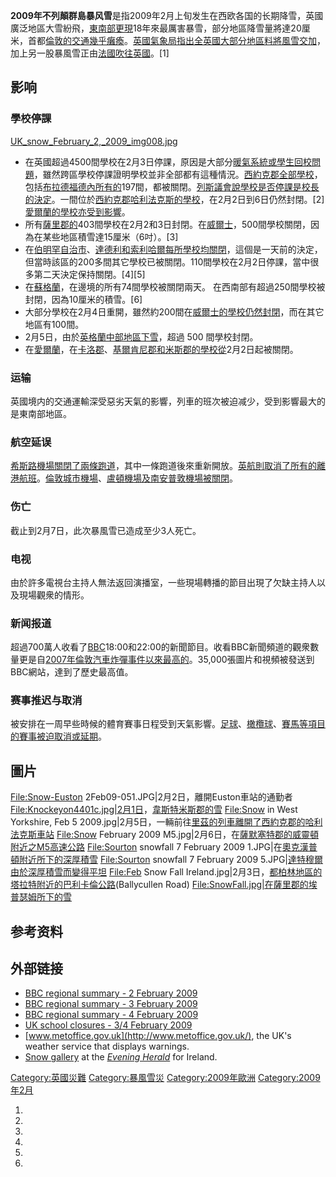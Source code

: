 **2009年不列顛群島暴风雪**是指2009年2月上旬发生在西欧各国的长期降雪，英國廣泛地區大雪紛飛，[東南部更現](https://zh.wikipedia.org/wiki/東南部 "wikilink")18年來最厲害暴雪，部分地區降雪量將達20厘米，首都[倫敦的交通幾乎癱瘓](https://zh.wikipedia.org/wiki/倫敦 "wikilink")。[英國氣象局指出全](../Page/英國氣象局.md "wikilink")[英國大部分地區料將風雪交加](https://zh.wikipedia.org/wiki/英國 "wikilink")，加上另一股暴風雪正由[法國吹往](https://zh.wikipedia.org/wiki/法國 "wikilink")[英國](https://zh.wikipedia.org/wiki/英國 "wikilink")。\[1\]

## 影响

### 學校停課

[UK_snow_February_2,_2009_img008.jpg](https://zh.wikipedia.org/wiki/File:UK_snow_February_2,_2009_img008.jpg "fig:UK_snow_February_2,_2009_img008.jpg")

  - 在英國超過4500間學校在2月3日停課，原因是大部分[暖氣系統或學生回校問題](https://zh.wikipedia.org/wiki/暖氣 "wikilink")，雖然跨區學校停課證明學校並非全部都有這種情況。[西約克郡全部學校](https://zh.wikipedia.org/wiki/西約克郡 "wikilink")，包括[布拉德福德內所有的](../Page/布拉德福德.md "wikilink")197間，都被關閉。[列斯](https://zh.wikipedia.org/wiki/列斯 "wikilink")[議會說學校是否停課是校長的決定](https://zh.wikipedia.org/wiki/議會 "wikilink")。一間位於[西約克郡](https://zh.wikipedia.org/wiki/西約克郡 "wikilink")[哈利法克斯的學校](../Page/哈利法克斯.md "wikilink")，在2月2日到6日仍然封閉。\[2\][愛爾蘭的學校亦受到影響](https://zh.wikipedia.org/wiki/愛爾蘭 "wikilink")。
  - 所有[薩里郡的](../Page/薩里郡.md "wikilink")403間學校在2月2和3日封閉。在[威爾士](../Page/威爾士.md "wikilink")，500間學校關閉，因為在某些地區積雪達15厘米（6吋）。\[3\]
  - 在[伯明罕](https://zh.wikipedia.org/wiki/伯明罕 "wikilink")[自治市](../Page/自治市.md "wikilink")、[達德利和](../Page/達德利.md "wikilink")[索利哈爾每所學校均關閉](https://zh.wikipedia.org/wiki/索利哈爾 "wikilink")，這個是一天前的決定，但當時該區的200多間其它學校已被關閉。110間學校在2月2日停課，當中很多第二天決定保持關閉。\[4\]\[5\]
  - 在[蘇格蘭](../Page/蘇格蘭.md "wikilink")，在邊境的所有74間學校被關閉兩天。
    在西南部有超過250間學校被封閉，因為10厘米的積雪。\[6\]
  - 大部分學校在2月4日重開，雖然約200間在[威爾士的學校仍然封閉](../Page/威爾士.md "wikilink")，而在其它地區有100間。
  - 2月5日，由於[英格蘭中部地區下雪](https://zh.wikipedia.org/wiki/英格蘭中部地區 "wikilink")，超過
    500 間學校封閉。
  - 在[愛爾蘭](https://zh.wikipedia.org/wiki/愛爾蘭 "wikilink")，在[卡洛郡](../Page/卡洛郡.md "wikilink")、[基爾肯尼郡和](../Page/基爾肯尼郡.md "wikilink")[米斯郡的學校從](../Page/米斯郡.md "wikilink")2月2日起被關閉。

### 运输

英國境内的交通運輸深受惡劣天氣的影響，列車的班次被迫减少，受到影響最大的是東南部地區。

### 航空延误

[希斯路機場關閉了兩條跑道](../Page/倫敦希斯路機場.md "wikilink")，其中一條跑道後來重新開放。[英航則取消了所有的離港航班](../Page/英國航空.md "wikilink")。[倫敦城市機場](../Page/倫敦城市機場.md "wikilink")、[盧頓機場及](https://zh.wikipedia.org/wiki/盧頓機場 "wikilink")[南安普敦機場被關閉](../Page/南安普敦機場.md "wikilink")。

### 伤亡

截止到2月7日，此次暴風雪已造成至少3人死亡。

### 电视

由於許多電視台主持人無法返回演播室，一些現場轉播的節目出現了欠缺主持人以及現場觀衆的情形。

### 新闻报道

超過700萬人收看了[BBC](../Page/英国广播公司.md "wikilink")18:00和22:00的新聞節目。收看BBC新聞頻道的觀衆數量更是自[2007年倫敦汽車炸彈事件以來最高的](https://zh.wikipedia.org/wiki/2007年倫敦汽車炸彈事件 "wikilink")。35,000張圖片和視頻被發送到BBC網站，達到了歷史最高值。

### 赛事推迟与取消

被安排在一周早些時候的體育賽事日程受到天氣影響。[足球](../Page/足球.md "wikilink")、[橄欖球](../Page/橄欖球.md "wikilink")、[賽馬等項目的賽事被迫取消或延期](../Page/賽馬.md "wikilink")。

## 圖片

<File:Snow-Euston> 2Feb09-051.JPG|2月2日，離開Euston車站的通勤者
[File:Knockeyon4401c.jpg|2月1日](File:Knockeyon4401c.jpg%7C2月1日)，[韋斯特米斯郡的雪](../Page/韋斯特米斯郡.md "wikilink")
<File:Snow> in West Yorkshire, Feb 5
2009.jpg|2月5日，一輛前往[里茲的列車離開了](https://zh.wikipedia.org/wiki/里茲 "wikilink")[西約克郡的](https://zh.wikipedia.org/wiki/西約克郡 "wikilink")[哈利法克斯車站](https://zh.wikipedia.org/wiki/哈利法克斯車站 "wikilink")
<File:Snow> February 2009
M5.jpg|2月6日，在[薩默塞特郡的](https://zh.wikipedia.org/wiki/薩默塞特郡 "wikilink")[威靈頓附近之](https://zh.wikipedia.org/wiki/威靈頓_\(薩默塞特郡\) "wikilink")[M5高速公路](https://zh.wikipedia.org/wiki/M5高速公路 "wikilink")
<File:Sourton> snowfall 7 February 2009
1.JPG|在[奧克漢普頓附近所下的深厚積雪](https://zh.wikipedia.org/wiki/奧克漢普頓 "wikilink")
<File:Sourton> snowfall 7 February 2009
5.JPG|[達特穆爾由於深厚積雪而變得平坦](https://zh.wikipedia.org/wiki/達特穆爾 "wikilink")
<File:Feb> Snow Fall
Ireland.jpg|2月3日，[都柏林地區的](../Page/都柏林地區.md "wikilink")[塔拉特附近的巴利卡倫公路](https://zh.wikipedia.org/wiki/塔拉特 "wikilink")(Ballycullen
Road)
[File:SnowFall.jpg|在](File:SnowFall.jpg%7C在)[薩里郡的](../Page/薩里郡.md "wikilink")[埃普瑟姆所下的雪](https://zh.wikipedia.org/wiki/埃普瑟姆 "wikilink")

## 参考资料

## 外部链接

  - [BBC regional summary - 2
    February 2009](http://news.bbc.co.uk/1/hi/uk/7864553.stm)
  - [BBC regional summary - 3
    February 2009](http://news.bbc.co.uk/1/hi/uk/7866366.stm)
  - [BBC regional summary - 4
    February 2009](http://news.bbc.co.uk/1/hi/uk/7868826.stm)
  - [UK school closures - 3/4
    February 2009](http://news.bbc.co.uk/1/hi/education/7866472.stm)
  - [www.metoffice.gov.uk](http://www.metoffice.gov.uk/), the UK's
    weather service that displays warnings.
  - [Snow
    gallery](http://www.herald.ie/photo-galleries/february-freeze-1625150.html)
    at the *[Evening
    Herald](https://zh.wikipedia.org/wiki/Evening_Herald "wikilink")*
    for Ireland.

[Category:英國災難](https://zh.wikipedia.org/wiki/Category:英國災難 "wikilink")
[Category:暴風雪災](https://zh.wikipedia.org/wiki/Category:暴風雪災 "wikilink")
[Category:2009年歐洲](https://zh.wikipedia.org/wiki/Category:2009年歐洲 "wikilink")
[Category:2009年2月](https://zh.wikipedia.org/wiki/Category:2009年2月 "wikilink")

1.
2.
3.
4.
5.
6.